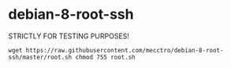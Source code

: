 # debian-8-root-ssh
STRICTLY FOR TESTING PURPOSES!

`wget https://raw.githubusercontent.com/mecctro/debian-8-root-ssh/master/root.sh
chmod 755 root.sh`
